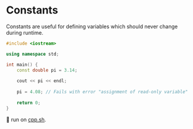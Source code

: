 # Constants

Constants are useful for defining variables which should never change during runtime.

```cpp
#include <iostream>

using namespace std;

int main() {
    const double pi = 3.14;
    
    cout << pi << endl;
    
    pi = 4.08; // Fails with error "assignment of read-only variable"
    
    return 0;
}
```
💾 run on [cpp.sh](http://cpp.sh/3qc7w).
